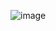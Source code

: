 ![image](https://user-images.githubusercontent.com/49789953/148700245-ea333909-329e-49ca-94e7-555764ca2c04.png)
